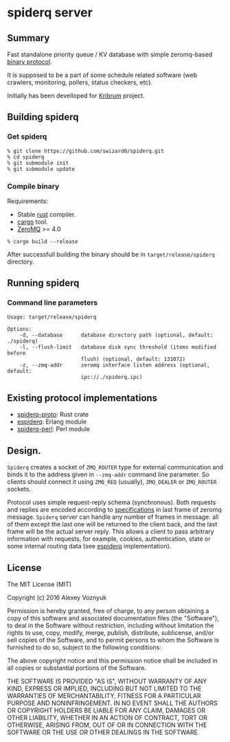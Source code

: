 # spiderq server

## Summary

Fast standalone priority queue / KV database with simple zeromq-based [binary protocol](https://github.com/swizard0/spiderq-proto).

It is supposed to be a part of some schedule related software (web crawlers, monitoring, pollers, status checkers, etc).

Initially has been develloped for [Kribrum](http://www.kribrum.ru) project.

## Building spiderq

### Get spiderq

```
% git clone https://github.com/swizard0/spiderq.git
% cd spiderq
% git submodule init
% git submodule update
```

### Compile binary

Requirements:

* Stable [rust](https://www.rust-lang.org/downloads.html) compiler.
* [cargo](https://crates.io/install) tool.
* [ZeroMQ](http://zeromq.org/intro:get-the-software) >= 4.0

```
% cargo build --release
```

After successfull building the binary should be in `target/release/spiderq` directory.

## Running spiderq

### Command line parameters

```
Usage: target/release/spiderq

Options:
    -d, --database      database directory path (optional, default: ./spiderq)
    -l, --flush-limit   database disk sync threshold (items modified before
                        flush) (optional, default: 131072)
    -z, --zmq-addr      zeromq interface listen address (optional, default:
                        ipc://./spiderq.ipc)
```

## Existing protocol implementations

* [spiderq-proto](https://github.com/swizard0/spiderq-proto): Rust crate
* [espiderq](https://github.com/swizard0/espiderq): Erlang module
* [spiderq-perl](https://github.com/temoon/spiderq-perl): Perl module

## Design.

`Spiderq` creates a socket of `ZMQ_ROUTER` type for external communication and binds it to the address given in `--zmq-addr` command line parameter. So clients should connect it using `ZMQ_REQ` (usually), `ZMQ_DEALER` or `ZMQ_ROUTER` sockets.

Protocol uses simple request-reply schema (synchronous). Both requests and replies are encoded according to [specifications](https://github.com/swizard0/spiderq-proto#specifications) in last frame of zeromq message. `Spiderq` server can handle any number of frames in message: all of them except the last one will be returned to the client back, and the last frame will be the actual server reply. This allows a client to pass arbitrary information with requests, for example, cookies, authentication, state or some internal routing data (see [espiderq](https://github.com/swizard0/espiderq) implementation).

## License

The MIT License (MIT)

Copyright (c) 2016 Alexey Voznyuk

Permission is hereby granted, free of charge, to any person obtaining a copy of this software and associated documentation files (the "Software"), to deal in the Software without restriction, including without limitation the rights to use, copy, modify, merge, publish, distribute, sublicense, and/or sell copies of the Software, and to permit persons to whom the Software is furnished to do so, subject to the following conditions:

The above copyright notice and this permission notice shall be included in all copies or substantial portions of the Software.

THE SOFTWARE IS PROVIDED "AS IS", WITHOUT WARRANTY OF ANY KIND, EXPRESS OR IMPLIED, INCLUDING BUT NOT LIMITED TO THE WARRANTIES OF MERCHANTABILITY, FITNESS FOR A PARTICULAR PURPOSE AND NONINFRINGEMENT. IN NO EVENT SHALL THE AUTHORS OR COPYRIGHT HOLDERS BE LIABLE FOR ANY CLAIM, DAMAGES OR OTHER LIABILITY, WHETHER IN AN ACTION OF CONTRACT, TORT OR OTHERWISE, ARISING FROM, OUT OF OR IN CONNECTION WITH THE SOFTWARE OR THE USE OR OTHER DEALINGS IN THE SOFTWARE.